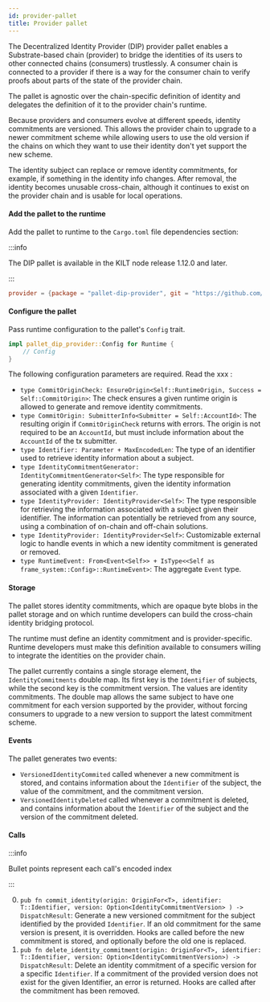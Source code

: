 ```yaml
---
id: provider-pallet
title: Provider pallet
---
```


The Decentralized Identity Provider (DIP) provider pallet enables a Substrate-based chain (provider) to bridge the identities of its users to other connected chains (consumers) trustlessly.
A consumer chain is connected to a provider if there is a way for the consumer chain to verify proofs about parts of the state of the provider chain.

The pallet is agnostic over the chain-specific definition of identity and delegates the definition of it to the provider chain's runtime.

Because providers and consumers evolve at different speeds, identity commitments are versioned.
This allows the provider chain to upgrade to a newer commitment scheme while allowing users to use the old version if the chains on which they want to use their identity don't yet support the new scheme.

The identity subject can replace or remove identity commitments, for example, if something in the identity info changes.
After removal, the identity becomes unusable cross-chain, although it continues to exist on the provider chain and is usable for local operations.

#### Add the pallet to the runtime

Add the pallet to runtime to the `Cargo.toml` file dependencies section:

:::info

The DIP pallet is available in the KILT node release 1.12.0 and later.

:::

```toml
provider = {package = "pallet-dip-provider", git = "https://github.com/KILTprotocol/kilt-node.git", branch = "release-1.12.0"}
```

#### Configure the pallet

Pass runtime configuration to the pallet's `Config` trait.

```rust
impl pallet_dip_provider::Config for Runtime {
    // Config
}
```

<!-- TODO: Link for full details -->

The following configuration parameters are required. Read the xxx :

-   `type CommitOriginCheck: EnsureOrigin<Self::RuntimeOrigin, Success = Self::CommitOrigin>`: The check ensures a given runtime origin is allowed to generate and remove identity commitments.
-   `type CommitOrigin: SubmitterInfo<Submitter = Self::AccountId>`: The resulting origin if `CommitOriginCheck` returns with errors. The origin is not required to be an `AccountId`, but must include information about the `AccountId` of the tx submitter.
-   `type Identifier: Parameter + MaxEncodedLen`: The type of an identifier used to retrieve identity information about a subject.
-   `type IdentityCommitmentGenerator: IdentityCommitmentGenerator<Self>`: The type responsible for generating identity commitments, given the identity information associated with a given `Identifier`.
-   `type IdentityProvider: IdentityProvider<Self>`: The type responsible for retrieving the information associated with a subject given their identifier. The information can potentially be retrieved from any source, using a combination of on-chain and off-chain solutions.
-   `type IdentityProvider: IdentityProvider<Self>`: Customizable external logic to handle events in which a new identity commitment is generated or removed.
-   `type RuntimeEvent: From<Event<Self>> + IsType<<Self as frame_system::Config>::RuntimeEvent>`: The aggregate `Event` type.

#### Storage

The pallet stores identity commitments, which are opaque byte blobs in the pallet storage and on which runtime developers can build the cross-chain identity bridging protocol.

The runtime must define an identity commitment and is provider-specific.
Runtime developers must make this definition available to consumers willing to integrate the identities on the provider chain.

The pallet currently contains a single storage element, the `IdentityCommitments` double map.
Its first key is the `Identifier` of subjects, while the second key is the commitment version.
The values are identity commitments.
The double map allows the same subject to have one commitment for each version supported by the provider, without forcing consumers to upgrade to a new version to support the latest commitment scheme.

#### Events

The pallet generates two events:

-   `VersionedIdentityCommited` called whenever a new commitment is stored, and contains information about the `Identifier` of the subject, the value of the commitment, and the commitment version.
-   `VersionedIdentityDeleted` called whenever a commitment is deleted, and contains information about the `Identifier` of the subject and the version of the commitment deleted.

#### Calls

:::info

Bullet points represent each call's encoded index

:::

0. `pub fn commit_identity(origin: OriginFor<T>, identifier: T::Identifier, version: Option<IdentityCommitmentVersion> ) -> DispatchResult`: Generate a new versioned commitment for the subject identified by the provided `Identifier`. If an old commitment for the same version is present, it is overridden. Hooks are called before the new commitment is stored, and optionally before the old one is replaced.
1. `pub fn delete_identity_commitment(origin: OriginFor<T>, identifier: T::Identifier, version: Option<IdentityCommitmentVersion>) -> DispatchResult`: Delete an identity commitment of a specific version for a specific `Identifier`. If a commitment of the provided version does not exist for the given Identifier, an error is returned. Hooks are called after the commitment has been removed.
